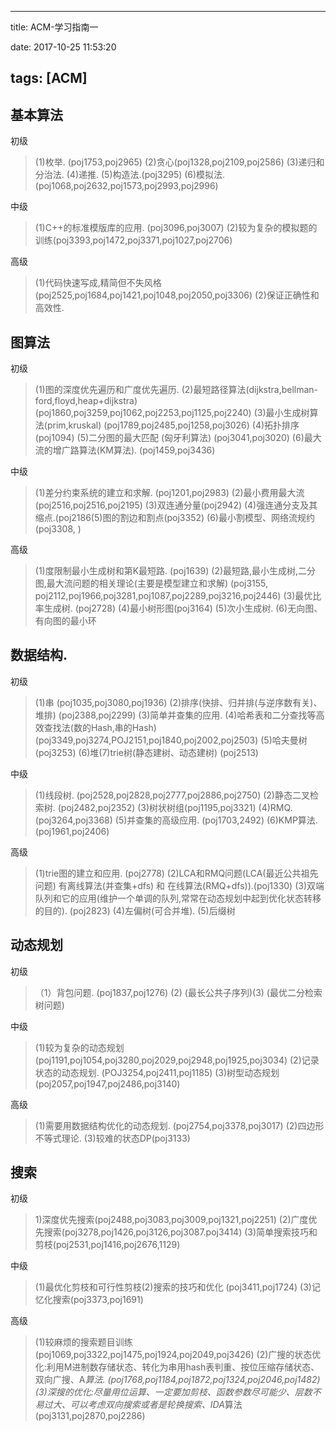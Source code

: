 ﻿---

title: ACM-学习指南一

date: 2017-10-25 11:53:20

tags: [ACM]
---

基本算法
-----

初级


> (1)枚举. (poj1753,poj2965) (2)贪心(poj1328,poj2109,poj2586) (3)递归和分治法.
> (4)递推. (5)构造法.(poj3295)
> (6)模拟法.(poj1068,poj2632,poj1573,poj2993,poj2996)

中级

> (1)C++的标准模版库的应用. (poj3096,poj3007)
> (2)较为复杂的模拟题的训练(poj3393,poj1472,poj3371,poj1027,poj2706)

高级  
 

> (1)代码快速写成,精简但不失风格(poj2525,poj1684,poj1421,poj1048,poj2050,poj3306)
> (2)保证正确性和高效性. 

图算法
---

初级

> (1)图的深度优先遍历和广度优先遍历.
> (2)最短路径算法(dijkstra,bellman-ford,floyd,heap+dijkstra)
> (poj1860,poj3259,poj1062,poj2253,poj1125,poj2240)
> (3)最小生成树算法(prim,kruskal) (poj1789,poj2485,poj1258,poj3026) (4)拓扑排序
> (poj1094) (5)二分图的最大匹配 (匈牙利算法) (poj3041,poj3020) (6)最大流的增广路算法(KM算法).
> (poj1459,poj3436)

中级

> (1)差分约束系统的建立和求解. (poj1201,poj2983) (2)最小费用最大流(poj2516,poj2516,poj2195)
> (3)双连通分量(poj2942) (4)强连通分支及其缩点.(poj2186(5)图的割边和割点(poj3352)
> (6)最小割模型、网络流规约(poj3308, )

高级

> (1)度限制最小生成树和第K最短路. (poj1639) (2)最短路,最小生成树,二分图,最大流问题的相关理论(主要是模型建立和求解)
> (poj3155, poj2112,poj1966,poj3281,poj1087,poj2289,poj3216,poj2446)
> (3)最优比率生成树. (poj2728) (4)最小树形图(poj3164) (5)次小生成树. (6)无向图、有向图的最小环

数据结构.
-----

初级

> (1)串 (poj1035,poj3080,poj1936) (2)排序(快排、归并排(与逆序数有关)、堆排)
> (poj2388,poj2299) (3)简单并查集的应用. (4)哈希表和二分查找等高效查找法(数的Hash,串的Hash)
> (poj3349,poj3274,POJ2151,poj1840,poj2002,poj2503) (5)哈夫曼树(poj3253)
> (6)堆(7)trie树(静态建树、动态建树) (poj2513)

中级

> (1)线段树. (poj2528,poj2828,poj2777,poj2886,poj2750) (2)静态二叉检索树.
> (poj2482,poj2352) (3)树状树组(poj1195,poj3321) (4)RMQ. (poj3264,poj3368)
> (5)并查集的高级应用. (poj1703,2492) (6)KMP算法. (poj1961,poj2406)

高级

> (1)trie图的建立和应用. (poj2778) (2)LCA和RMQ问题(LCA(最近公共祖先问题) 有离线算法(并查集+dfs) 和
> 在线算法(RMQ+dfs)).(poj1330) (3)双端队列和它的应用(维护一个单调的队列,常常在动态规划中起到优化状态转移的目的).
> (poj2823) (4)左偏树(可合并堆). (5)后缀树

动态规划
----

初级   

> （1）背包问题. (poj1837,poj1276) (2) (最长公共子序列)(3) (最优二分检索树问题)

中级

> (1)较为复杂的动态规划 (poj1191,poj1054,poj3280,poj2029,poj2948,poj1925,poj3034)
> (2)记录状态的动态规划. (POJ3254,poj2411,poj1185)
> (3)树型动态规划(poj2057,poj1947,poj2486,poj3140)

高级  
 

> (1)需要用数据结构优化的动态规划. (poj2754,poj3378,poj3017) (2)四边形不等式理论.
> (3)较难的状态DP(poj3133)

搜索
--

初级


> 1)深度优先搜索(poj2488,poj3083,poj3009,poj1321,poj2251)
> (2)广度优先搜索(poj3278,poj1426,poj3126,poj3087.poj3414)
> (3)简单搜索技巧和剪枝(poj2531,poj1416,poj2676,1129)

中级   

>  (1)最优化剪枝和可行性剪枝(2)搜索的技巧和优化 (poj3411,poj1724) (3)记忆化搜索(poj3373,poj1691)

高级

> (1)较麻烦的搜索题目训练(poj1069,poj3322,poj1475,poj1924,poj2049,poj3426)
> (2)广搜的状态优化:利用M进制数存储状态、转化为串用hash表判重、按位压缩存储状态、双向广搜、A*算法.
> (poj1768,poj1184,poj1872,poj1324,poj2046,poj1482)
> (3)深搜的优化:尽量用位运算、一定要加剪枝、函数参数尽可能少、层数不易过大、可以考虑双向搜索或者是轮换搜索、IDA*算法(poj3131,poj2870,poj2286)




